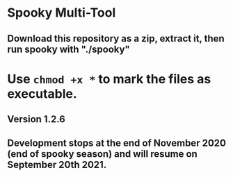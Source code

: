 # Spooky Multi-Tool

## Download this repository as a zip, extract it, then run spooky with "./spooky" 
# Use ```chmod +x *``` to mark the files as executable.

## Version 1.2.6

## Development stops at the end of November 2020 (end of spooky season) and will resume on September 20th 2021.
